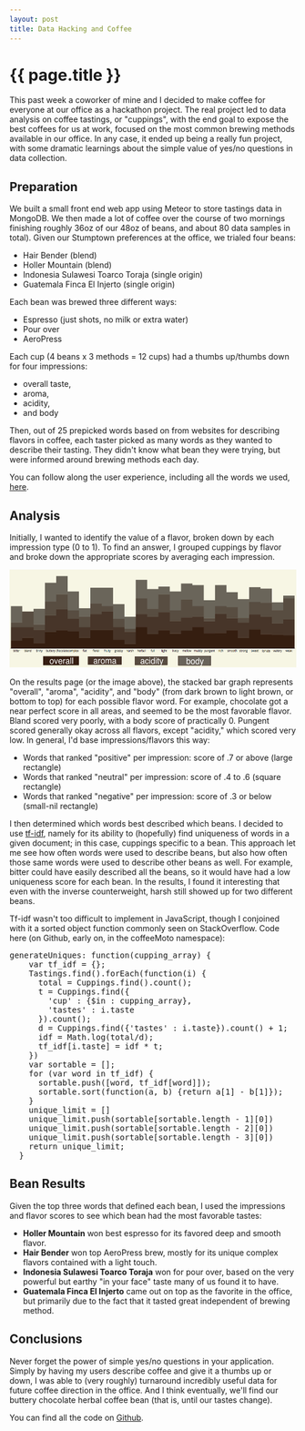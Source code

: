 ```yaml
---
layout: post
title: Data Hacking and Coffee
---
```


{{ page.title }}
================
This past week a coworker of mine and I decided to make coffee for everyone at our office as a hackathon project. The real project led to data analysis on coffee tastings, or "cuppings", with the end goal to expose the best coffees for us at work, focused on the most common brewing methods available in our office. In any case, it ended up being a really fun project, with some dramatic learnings about the simple value of yes/no questions in data collection.

Preparation
-----------
We built a small front end web app using Meteor to store tastings data in MongoDB. We then made a lot of coffee over the course of two mornings finishing roughly 36oz of our 48oz of beans, and about 80 data samples in total). Given our Stumptown preferences at the office, we trialed four beans:

* Hair Bender (blend) 
* Holler Mountain (blend) 
* Indonesia Sulawesi Toarco Toraja (single origin)
* Guatemala Finca El Injerto (single origin)

Each bean was brewed three different ways:

* Espresso (just shots, no milk or extra water)
* Pour over
* AeroPress

Each cup (4 beans x 3 methods = 12 cups) had a thumbs up/thumbs down for four impressions:

* overall taste,
* aroma,
* acidity,
* and body


Then, out of 25 prepicked words based on from websites for describing flavors in coffee, each taster picked as many words as they wanted to describe their tasting. They didn't know what bean they were trying, but were informed around brewing methods each day.

You can follow along the user experience, including all the words we used, <a href="http://coffeemoto.meteor.com">here</a>.

Analysis
--------------------------
Initially, I wanted to identify the value of a flavor, broken down by each impression type (0 to 1). To find an answer, I grouped cuppings by flavor and broke down the appropriate scores by averaging each impression. 

<a href="/public/images/cuppings_data.png"> <img src="/public/images/cuppings_data.png" width="550" height="172" /> </a>

On the results page (or the image above), the stacked bar graph represents "overall", "aroma", "acidity", and "body" (from dark brown to light brown, or bottom to top) for each possible flavor word. For example, chocolate got a near perfect score in all areas, and seemed to be the most favorable flavor. Bland scored very poorly, with a body score of practically 0. Pungent scored generally okay across all flavors, except "acidity," which scored very low. In general, I'd base impressions/flavors this way:

* Words that ranked "positive" per impression: score of .7 or above (large rectangle)
* Words that ranked "neutral" per impression: score of .4 to .6 (square rectangle)
* Words that ranked "negative" per impression: score of .3 or below (small-nil rectangle)


I then determined which words best described which beans. I decided to use <a href="http://en.wikipedia.org/wiki/Tf%E2%80%93idf">tf-idf</a>, namely for its ability to (hopefully) find uniqueness of words in a given document; in this case, cuppings specific to a bean. This approach let me see how often words were used to describe beans, but also how often those same words were used to describe other beans as well. For example, bitter could have easily described all the beans, so it would have had a low uniqueness score for each bean. In the results, I found it interesting that even with the inverse counterweight, harsh still showed up for two different beans.

Tf-idf wasn't too difficult to implement in JavaScript, though I conjoined with it a sorted object function commonly seen on StackOverflow. Code here (on Github, early on, in the coffeeMoto namespace):
<pre>generateUniques: function(cupping_array) {
    var tf_idf = {};
    Tastings.find().forEach(function(i) {
      total = Cuppings.find().count();
      t = Cuppings.find({
        'cup' : {$in : cupping_array},
        'tastes' : i.taste
      }).count();
      d = Cuppings.find({'tastes' : i.taste}).count() + 1;
      idf = Math.log(total/d);
      tf_idf[i.taste] = idf * t;
    })
    var sortable = [];
    for (var word in tf_idf) {
      sortable.push([word, tf_idf[word]]);
      sortable.sort(function(a, b) {return a[1] - b[1]});
    }
    unique_limit = []
    unique_limit.push(sortable[sortable.length - 1][0])
    unique_limit.push(sortable[sortable.length - 2][0])
    unique_limit.push(sortable[sortable.length - 3][0])
    return unique_limit;
  }
</pre>

Bean Results
------------

Given the top three words that defined each bean, I used the impressions and flavor scores to see which bean had the most favorable tastes:
* **Holler Mountain** won best espresso for its favored deep and smooth flavor.
* **Hair Bender** won top AeroPress brew, mostly for its unique complex flavors contained with a light touch.
* **Indonesia Sulawesi Toarco Toraja** won for pour over, based on the very powerful but earthy "in your face" taste many of us found it to have.
* **Guatemala Finca El Injerto** came out on top as the favorite in the office, but primarily due to the fact that it tasted great independent of brewing method.


Conclusions
-----------

Never forget the power of simple yes/no questions in your application. Simply by having my users describe coffee and give it a thumbs up or down, I was able to (very roughly) turnaround incredibly useful data for future coffee direction in the office. And I think eventually, we'll find our buttery chocolate herbal coffee bean (that is, until our tastes change).

You can find all the code on <a href="http://www.github.com/podopie/coffeemoto">Github</a>.